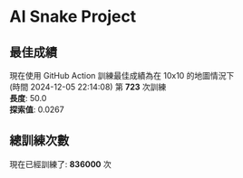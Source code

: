 
# AI Snake Project

## **最佳成績**



























































































































































現在使用 GitHub Action 訓練最佳成績為在 10x10 的地圖情況下  
(時間 2024-12-05 22:14:08) 第 **723** 次訓練  
**長度**: 50.0  
**探索值**: 0.0267























































































































































































































































































































## 總訓練次數
現在已經訓練了: **836000** 次
